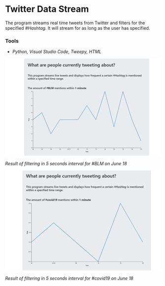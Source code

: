 # Twitter Data Stream

The program streams real time tweets from Twitter and filters for the specified *#Hashtag.* It will stream for as long as the user has specified.

### Tools
-  *Python, Visual Studio Code, Tweepy, HTML*

![File Path](/images/blm.png)

*Result of filtering in 5 seconds interval for #BLM on June 18*

![Dialog1](/images/covid19.png)

*Result of filtering in 5 seconds interval for #covid19 on June 18*

